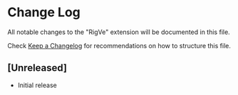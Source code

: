 # Change Log

All notable changes to the "RigVe" extension will be documented in this file.

Check [Keep a Changelog](http://keepachangelog.com/) for recommendations on how to structure this file.

## [Unreleased]

- Initial release